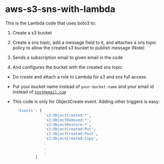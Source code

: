 # aws-s3-sns-with-lambda

This is the Lambda code that uses boto3 to:

1. Create a s3 bucket

2. Create a sns topic, add a message field to it, and attaches a sns topic policy to allow the created s3 bucket to publish message (Note)

3. Sends a subscription email to given email in the code

4. And configures the bucket with the created sns topic


+ Do create and attach a role to Lambda for s3 and sns full access.

+ Put your bucket name instead of <code>your-bucket-name</code> and your email id instead of <code>test@email.com</code>

+ This code is only for ObjectCreate event. Adding other triggers is easy:

  ```bash
    'Events': [
                's3:ObjectCreated:*',
                's3:ObjectRemoved:*',
                's3:ObjectRestore:*',
                's3:ObjectCreated:Put',
                's3:ObjectCreated:Post',
                's3:ObjectCreated:Copy',
                .
                .
                .
            ]
  ```
